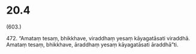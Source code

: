

# 20.4


(603.)

472\. “Amataṃ tesaṃ, bhikkhave, viraddhaṃ yesaṃ kāyagatāsati viraddhā. Amataṃ tesaṃ, bhikkhave, āraddhaṃ yesaṃ kāyagatāsati āraddhā”ti.



